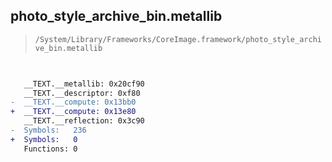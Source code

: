 ## photo_style_archive_bin.metallib

> `/System/Library/Frameworks/CoreImage.framework/photo_style_archive_bin.metallib`

```diff

 
   __TEXT.__metallib: 0x20cf90
   __TEXT.__descriptor: 0xf80
-  __TEXT.__compute: 0x13bb0
+  __TEXT.__compute: 0x13e80
   __TEXT.__reflection: 0x3c90
-  Symbols:   236
+  Symbols:   0
   Functions: 0
 

```
